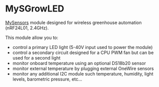 MySGrowLED
==========

[MySensors](http://www.mysensors.org) module designed for wireless greenhouse automation (nRF24L01, 2.4GHz).

This module allow you to:
- control a primary LED light (5-40V input used to power the module)
- control a secondary circuit designed for a CPU PWM fan but can be used for a second light
- monitor onboard temperature using an optional DS18b20 sensor
- monitor external temperature by plugging external OneWire sensors
- monitor any additional I2C module such temperature, humidity, light levels, barometric pressure, etc...